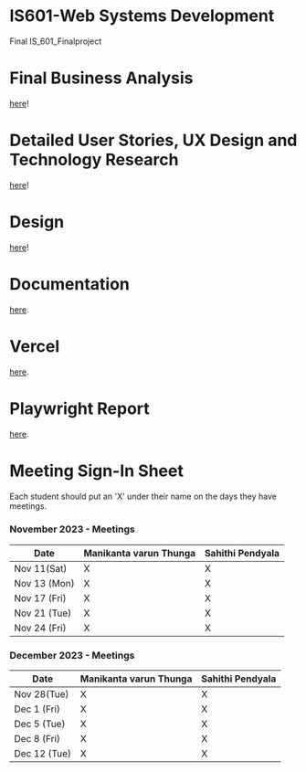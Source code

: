 # IS601-Web Systems Development
Final 
IS_601_Finalproject

# Final Business Analysis
[here](./FINAL_BUSINESS_ANALYSIS.md)!

# Detailed User Stories, UX Design and Technology Research
[here](./UXdesign_Technology_Research.md)!

# Design
[here](https://www.figma.com/file/7kZE5N6h6MYHkxplExkHl1/IS601?type=design&mode=design&t=AEFJKoG5gBNOHPqa-0)!

# Documentation
[here](IS601-WEB_SYSTEMS_DEVELOPMENT).

# Vercel
[here](https://vercel.com/manikanta-varun-thungas-projects/cs-601).

# Playwright Report
[here](./playwright-report.html).

# Meeting Sign-In Sheet

Each student should put an 'X' under their name on the days they have meetings.

### November 2023 - Meetings

| Date           | Manikanta varun Thunga |Sahithi Pendyala |
|-------------   |-----------   |-----------    |         
| Nov  11(Sat)   |      X       |        X       |           
| Nov 13 (Mon)   |      X       |        X       |           
| Nov 17 (Fri)   |      X        |        X       |           
| Nov 21 (Tue) |        X      |        X       |            
| Nov 24 (Fri) |       X       |        X       |           
           

### December 2023 - Meetings

| Date           | Manikanta varun Thunga |Sahithi Pendyala |
|-------------   |-----------   |-----------    |
| Nov 28(Tue)    |       X       |       X        |           
| Dec 1 (Fri)    |        X      |        X       |           
| Dec 5 (Tue)    |         X     |        X       |           
| Dec 8 (Fri)    |         X     |        X       |           
| Dec 12 (Tue)   |       X       |        X       |
